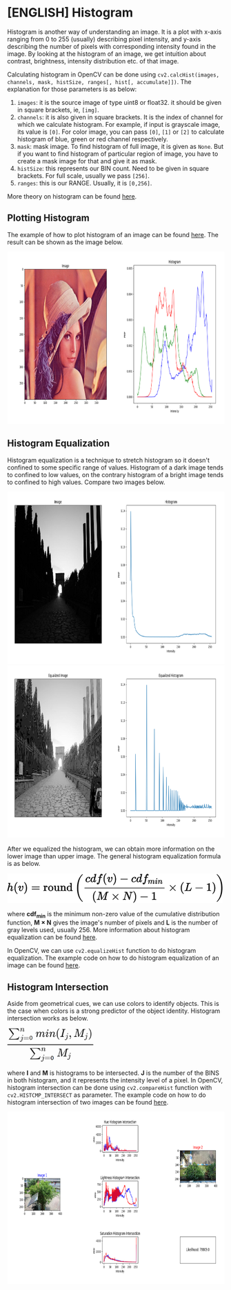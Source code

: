 # [ENGLISH] Histogram

Histogram is another way of understanding an image. It is a plot with x-axis ranging from 0 to 255 (usually) describing pixel intensity, and y-axis describing the number of pixels with corresponding intensity found in the image. By looking at the histogram of an image, we get intuition about contrast, brightness, intensity distribution etc. of that image.

Calculating histogram in OpenCV can be done using ```cv2.calcHist(images, channels, mask, histSize, ranges[, hist[, accumulate]])```. The explanation for those parameters is as below:
1. ```images```: it is the source image of type uint8 or float32. it should be given in square brackets, ie, ```[img]```.
2. ```channels```: it is also given in square brackets. It is the index of channel for which we calculate histogram. For example, if input is grayscale image, its value is ```[0]```. For color image, you can pass ```[0]```, ```[1]``` or ```[2]``` to calculate histogram of blue, green or red channel respectively.
3. ```mask```: mask image. To find histogram of full image, it is given as ```None```. But if you want to find histogram of particular region of image, you have to create a mask image for that and give it as mask.
4. ```histSize```: this represents our BIN count. Need to be given in square brackets. For full scale, usually we pass ```[256]```.
5. ```ranges```: this is our RANGE. Usually, it is ```[0,256]```.

More theory on histogram can be found [here](https://en.wikipedia.org/wiki/Histogram).

## Plotting Histogram
The example of how to plot histogram of an image can be found [here](/08_Image_Processing/Histogram/histogram). The result can be shown as the image below.

<img src="/images/histogram.png" height="400">

## Histogram Equalization
Histogram equalization is a technique to stretch histogram so it doesn't confined to some specific range of values. Histogram of a dark image tends to confined to low values, on the contrary histogram of a bright image tends to confined to high values. Compare two images below.

<img src="/images/poorLightHistogram.png" height="400">

<img src="/images/equalizedHistogram.png" height="400">

After we equalized the histogram, we can obtain more information on the lower image than upper image. The general histogram equalization formula is as below.

<img src="/images/histogramEquation.png" width="500">

where **cdf<sub>min</sub>** is the minimum non-zero value of the cumulative distribution function, **M × N** gives the image's number of pixels and **L** is the number of gray levels used, usually 256. More information about histogram equalization can be found [here](https://en.wikipedia.org/wiki/Histogram_equalization).

In OpenCV, we can use ```cv2.equalizeHist``` function to do histogram equalization. The example code on how to do histogram equalization of an image can be found [here](/08_Image_Processing/Histogram/histogramEqualization).

## Histogram Intersection
Aside from geometrical cues, we can use colors to identify objects. This is the case when colors is a strong predictor of the object identity. Histogram intersection works as below.

<img src="/images/histogramIntersectionFormula.png" width="200">

where **I** and **M** is histograms to be intersected. **J** is the number of the BINS in both histogram, and it represents the intensity level of a pixel. In OpenCV, histogram intersection can be done using ```cv2.compareHist``` function with ```cv2.HISTCMP_INTERSECT``` as parameter. The example code on how to do histogram intersection of two images can be found [here](/08_Image_Processing/Histogram/histogramIntersection).

<img src="/images/histogramIntersectionOfTwoImages.png" height="400">

